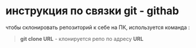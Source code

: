 # инструкция по связки git - githab

чтобы склонировать репозиторий к себе на ПК, используется команда :
> **git clone URL** - клонируется репо по адресу **URL**
